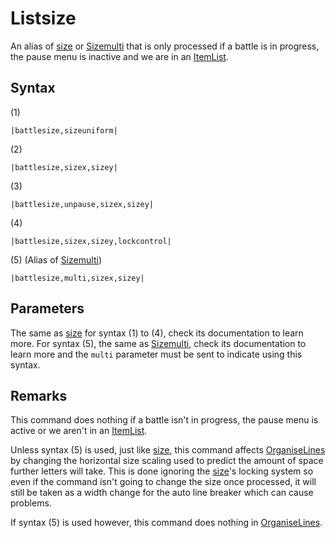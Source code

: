 # Listsize

An alias of [size](size.md) or [Sizemulti](Sizemulti.md) that is only processed if a battle is in progress, the pause menu is inactive and we are in an [ItemList](../../../ItemList/ItemList.md).

## Syntax

(1)

````
|battlesize,sizeuniform|
````

(2)

````
|battlesize,sizex,sizey|
````

(3)

````
|battlesize,unpause,sizex,sizey|
````

(4)

````
|battlesize,sizex,sizey,lockcontrol|
````

(5) (Alias of [Sizemulti](Sizemulti.md))

````
|battlesize,multi,sizex,sizey|
````

## Parameters

The same as [size](size.md) for syntax (1) to (4), check its documentation to learn more. For syntax (5), the same as [Sizemulti](Sizemulti.md), check its documentation to learn more and the `multi` parameter must be sent to indicate using this syntax.

## Remarks

This command does nothing if a battle isn't in progress, the pause menu is active or we aren't in an [ItemList](../../../ItemList/ItemList.md).

Unless syntax (5) is used, just like [size](size.md), this command affects [OrganiseLines](../../Related%20Systems/Automatic%20Line%20Breaks/OrganiseLines.md) by changing the horizontal size scaling used to predict the amount of space further letters will take. This is done ignoring the [size](size.md)'s locking system so even if the command isn't going to change the size once processed, it will still be taken as a width change for the auto line breaker which can cause problems. 

If syntax (5) is used however, this command does nothing in [OrganiseLines](../../Related%20Systems/Automatic%20Line%20Breaks/OrganiseLines.md).
